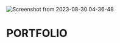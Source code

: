 ![Screenshot from 2023-08-30 04-36-48](https://github.com/Ankit-11525/PORTFOLIO/assets/76417084/dbb59003-0bb6-48d4-b956-5f20f8a954ac)
# PORTFOLIO
